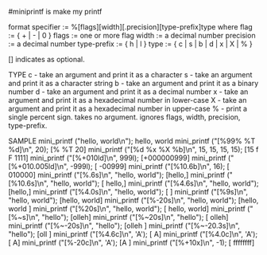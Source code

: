 #miniprintf is make my printf

format specifier := %[flags][width][.precision][type-prefix]type
where flag := { + | - | 0 }
      flags := one or more flag
      width := a decimal number
      precision := a decimal number
      type-prefix := { h | l }
      type := { c | s | b | d | x | X | % }

[] indicates as optional.

TYPE
c - take an argument and print it as a character
s - take an argument and print it as a character string
b - take an argument and print it as a binary number
d - take an argument and print it as a decimal number
x - take an argument and print it as a hexadecimal number in lower-case
X - take an argument and print it as a hexadecimal number in upper-case
% - print a single percent sign. takes no argument. ignores flags, width, precision, type-prefix.


SAMPLE
mini_printf ("hello, world\n");                      hello, world
mini_printf ("[%99% %T %d]\n", 20);                  [% %T 20]
mini_printf ("[%d %x %X %b]\n", 15, 15, 15, 15);     [15 f F 1111]
mini_printf ("[%+010ld]\n", 999l);                   [+000000999]
mini_printf ("[%+010.005ld]\n", -999l);              [    -00999]
mini_printf ("[%10.6b]\n", 16);                      [    010000]
mini_printf ("[%.6s]\n", "hello, world");            [hello,]
mini_printf ("[%10.6s]\n", "hello, world");          [    hello,]
mini_printf ("[%4.6s]\n", "hello, world");           [hello,]
mini_printf ("[%4.0s]\n", "hello, world");           [    ]
mini_printf ("[%9s]\n", "hello, world");             [hello, world]
mini_printf ("[%-20s]\n", "hello, world");           [hello, world        ]
mini_printf ("[%20s]\n", "hello, world");            [        hello, world]
mini_printf ("[%~s]\n", "hello");                    [olleh]
mini_printf ("[%~20s]\n", "hello");                  [               olleh]
mini_printf ("[%~-20s]\n", "hello");                 [olleh               ]
mini_printf ("[%~-20.3s]\n", "hello");               [oll                 ]
mini_printf ("[%4.6c]\n", 'A');                      [   A]
mini_printf ("[%4.0c]\n", 'A');                      [   A]
mini_printf ("[%-20c]\n", 'A');                      [A                   ]
mini_printf ("[%+10x]\n", -1);                       [  ffffffff]
